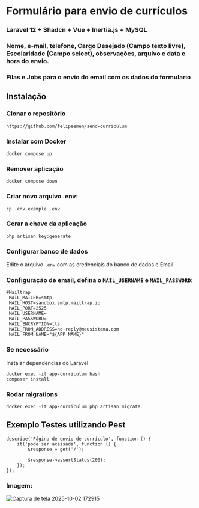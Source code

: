 # Formulário para envio de currículos

### Laravel 12 + Shadcn + Vue + Inertia.js + MySQL

### Nome, e-mail, telefone, Cargo Desejado (Campo texto livre), Escolaridade (Campo select), observações, arquivo e data e hora do envio.
### Filas e Jobs para o envio do email com os dados do formulario

## Instalação

### Clonar o repositório
```
https://github.com/felipeemen/send-curriculum
```
### Instalar com Docker
```
docker compose up
```

### Remover aplicação
```
docker compose down
```

### Criar novo arquivo .env:
```
cp .env.example .env
```

### Gerar a chave da aplicação
```
php artisan key:generate
```

### Configurar banco de dados
Edite o arquivo ```.env``` com as credenciais do banco de dados e Email.

### Configuração de email, defina o ```MAIL_USERNAME``` e ```MAIL_PASSWORD```:

```
#Mailtrap
 MAIL_MAILER=smtp
 MAIL_HOST=sandbox.smtp.mailtrap.io
 MAIL_PORT=2525
 MAIL_USERNAME=
 MAIL_PASSWORD=
 MAIL_ENCRYPTION=tls
 MAIL_FROM_ADDRESS=no-reply@meusistema.com
 MAIL_FROM_NAME="${APP_NAME}"
```

### Se necessário

Instalar dependências do Laravel

```
docker exec -it app-curriculum bash
composer install
```

### Rodar migrations

```
docker exec -it app-curriculum php artisan migrate
```

## Exemplo Testes utilizando Pest

```
describe('Página de envio de currículo', function () {
    it('pode ser acessada', function () {
        $response = get('/');

        $response->assertStatus(200);
    });
});
```

### Imagem:

![Captura de tela 2025-10-02 172915](https://github.com/user-attachments/assets/6ab2183c-4317-4e17-86f3-e4920e3c9272)

